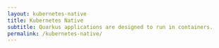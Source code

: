 ```yaml
---
layout: kubernetes-native
title: Kubernetes Native
subtitle: Quarkus applications are designed to run in containers.
permalink: /kubernetes-native/
---
```

